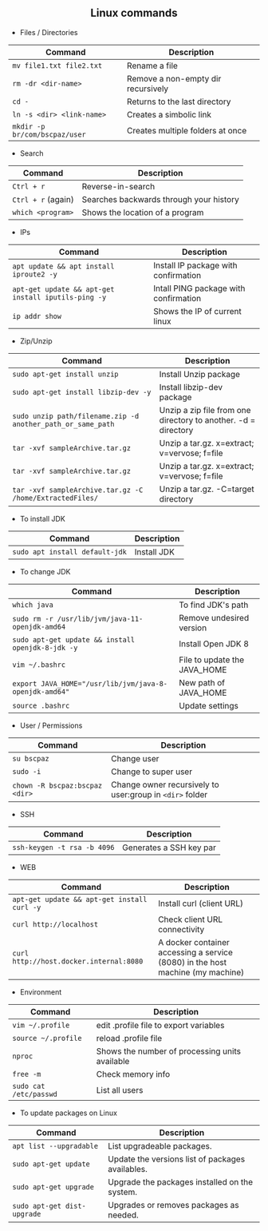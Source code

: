 <h2 align="center">Linux commands</h2>

* Files / Directories

| Command | Description |
| --- | --- |
| `mv file1.txt file2.txt` | Rename a file |
| `rm -dr <dir-name>` | Remove a non-empty dir recursively |
| `cd -` | Returns to the last directory |
| `ln -s <dir> <link-name>`| Creates a simbolic link |
| `mkdir -p br/com/bscpaz/user`| Creates multiple folders at once |


* Search

| Command | Description |
| --- | --- |
| `Ctrl + r` | Reverse-in-search |
| `Ctrl + r` (again) | Searches backwards through your history |
| `which <program>` | Shows the location of a program |


* IPs
 
| Command | Description |
| --- | --- |
| `apt update && apt install iproute2 -y` | Install IP package with confirmation |
| `apt-get update && apt-get install iputils-ping -y` | Intall PING package with confirmation |
| `ip addr show` | Shows the IP of current linux |


* Zip/Unzip

| Command | Description |
| --- | --- |
| `sudo apt-get install unzip` | Install Unzip package |
| `sudo apt-get install libzip-dev -y` | Install libzip-dev package |
| `sudo unzip path/filename.zip -d another_path_or_same_path` | Unzip a zip file from one directory to another. -d = directory |
| `tar -xvf sampleArchive.tar.gz` | Unzip a tar.gz. x=extract; v=vervose; f=file |
| `tar -xvf sampleArchive.tar.gz` | Unzip a tar.gz. x=extract; v=vervose; f=file |
| `tar -xvf sampleArchive.tar.gz -C /home/ExtractedFiles/`| Unzip a tar.gz. -C=target directory |

* To install JDK

| Command | Description |
| --- | --- |
| `sudo apt install default-jdk` | Install JDK |

* To change JDK

| Command | Description |
| --- | --- |
| `which java` | To find JDK's path |
| `sudo rm -r /usr/lib/jvm/java-11-openjdk-amd64` | Remove undesired version |
| `sudo apt-get update && install openjdk-8-jdk -y` | Install Open JDK 8 |
| `vim ~/.bashrc` | File to update the JAVA_HOME |
| `export JAVA_HOME="/usr/lib/jvm/java-8-openjdk-amd64"` | New path of JAVA_HOME |
| `source .bashrc` | Update settings |


* User / Permissions

| Command | Description |
| --- | --- |
| `su bscpaz` | Change user |
| `sudo -i` | Change to super user |
| `chown -R bscpaz:bscpaz <dir>` | Change owner recursively to user:group in `<dir>` folder |


* SSH

| Command | Description |
| --- | --- |
| `ssh-keygen -t rsa -b 4096` | Generates a SSH key par |

* WEB

| Command | Description |
| --- | --- |
| `apt-get update && apt-get install curl -y` | Install curl (client URL) |
| `curl http://localhost` | Check client URL connectivity |
| `curl http://host.docker.internal:8080` | A docker container accessing a service (8080) in the host machine (my machine) |
 
 * Environment

| Command | Description |
| --- | --- |
| `vim ~/.profile` | edit .profile file to export variables |
| `source ~/.profile` | reload .profile file |
| `nproc`| Shows the number of processing units available |
| `free -m`| Check memory info |
| `sudo cat /etc/passwd` | List all users |

 * To update packages on Linux

| Command | Description |
| --- | --- |
| `apt list --upgradable` | List upgradeable packages. |
| `sudo apt-get update` | Update the versions list of packages availables. |
| `sudo apt-get upgrade` | Upgrade the packages installed on the system.  |
| `sudo apt-get dist-upgrade` | Upgrades or removes packages as needed. |



 
